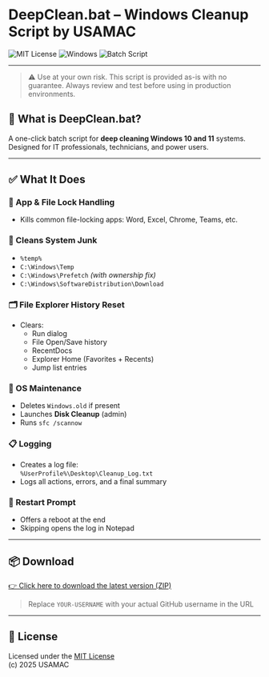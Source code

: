 # DeepClean.bat – Windows Cleanup Script by USAMAC

![MIT License](https://img.shields.io/badge/license-MIT-green.svg)
![Windows](https://img.shields.io/badge/platform-Windows-blue)
![Batch Script](https://img.shields.io/badge/script-.bat-orange)

---

> ⚠️ Use at your own risk. This script is provided as-is with no guarantee. Always review and test before using in production environments.

## 🔧 What is DeepClean.bat?

A one-click batch script for **deep cleaning Windows 10 and 11** systems.  
Designed for IT professionals, technicians, and power users.

---

## ✅ What It Does

### 🔁 App & File Lock Handling
- Kills common file-locking apps: Word, Excel, Chrome, Teams, etc.

### 🧹 Cleans System Junk
- `%temp%`
- `C:\Windows\Temp`
- `C:\Windows\Prefetch` *(with ownership fix)*
- `C:\Windows\SoftwareDistribution\Download`

### 🗂 File Explorer History Reset
- Clears:
  - Run dialog
  - File Open/Save history
  - RecentDocs
  - Explorer Home (Favorites + Recents)
  - Jump list entries

### 🧰 OS Maintenance
- Deletes `Windows.old` if present
- Launches **Disk Cleanup** (admin)
- Runs `sfc /scannow`

### 📋 Logging
- Creates a log file:  
  `%UserProfile%\Desktop\Cleanup_Log.txt`
- Logs all actions, errors, and a final summary

### 🔁 Restart Prompt
- Offers a reboot at the end
- Skipping opens the log in Notepad

---

## 📦 Download

[👉 Click here to download the latest version (ZIP)](https://github.com/YOUR-USERNAME/DeepClean-Windows/releases)

> Replace `YOUR-USERNAME` with your actual GitHub username in the URL

---

## 📜 License

Licensed under the [MIT License](LICENSE)  
(c) 2025 USAMAC
